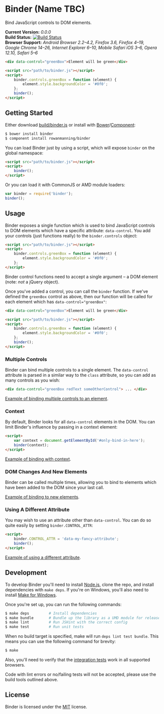 
Binder (Name TBC)
=================

Bind JavaScript controls to DOM elements.

**Current Version:** *0.0.0*  
**Build Status:** [![Build Status][travis-status]][travis]  
**Browser Support:** *Android Browser 2.2–4.2, Firefox 3.6, Firefox 4–19, Google Chrome 14–26, Internet Explorer 6–10, Mobile Safari iOS 3–6, Opera 12.10, Safari 5–6*

```html
<div data-control="greenBox">Element will be green</div>

<script src="path/to/binder.js"></script>
<script>
    binder.controls.greenBox = function (element) {
        element.style.backgroundColor = '#0f0';
    };
    binder();
</script>
```


Getting Started
---------------

Either download [build/binder.js](build/binder.js) or install with [Bower][bower]/[Component][component]:

```sh
$ bower install binder
$ component install rowanmanning/binder
```

You can load Binder just by using a script, which will expose `binder` on the global namespace:

```html
<script src="path/to/binder.js"></script>
<script>
    binder();
</script>
```

Or you can load it with CommonJS or AMD module loaders:

```js
var binder = require('binder');
binder();
```


Usage
-----

Binder exposes a single function which is used to bind JavaScript controls to DOM elements which have a specific attribute: `data-control`. You add your controls (just functions really) to the `binder.controls` object:

```html
<script src="path/to/binder.js"></script>
<script>
    binder.controls.greenBox = function (element) {
        element.style.backgroundColor = '#0f0';
    };
</script>
```

Binder control functions need to accept a single argument – a DOM element (note: *not* a jQuery object).

Once you've added a control, you can call the `binder` function. If we've defined the `greenBox` control as above, then our function will be called for each element which has `data-control="greenBox"`:

```html
<div data-control="greenBox">Element will be green</div>

<script src="path/to/binder.js"></script>
<script>
    binder.controls.greenBox = function (element) {
        element.style.backgroundColor = '#0f0';
    };
    binder();
</script>
```


### Multiple Controls

Binder can bind multiple controls to a single element. The `data-control` attribute is parsed in a similar way to the `class` attribute, so you can add as many controls as you wish:

```html
<div data-control="greenBox redText someOtherControl"> ... </div>
```

[Example of binding multiple controls to an element](example/multiple-controls.html).


### Context

By default, Binder looks for all `data-control` elements in the DOM. You can limit Binder's influence by passing in a context element:

```html
<script>
    var context = document.getElementById('#only-bind-in-here');
    binder(context);
</script>
```

[Example of binding with context](example/context.html).


### DOM Changes And New Elements

Binder can be called multiple times, allowing you to bind to elements which have been added to the DOM since your last call.

[Example of binding to new elements](example/new-elements.html).


### Using A Different Attribute

You may wish to use an attribute other than `data-control`. You can do so quite easily by setting `binder.CONTROL_ATTR`:

```html
<script>
    binder.CONTROL_ATTR = 'data-my-fancy-attribute';
    binder();
</script>
```

[Example of using a different attribute](example/different-attribute.html).


Development
-----------

To develop Binder you'll need to install [Node.js][node], clone the repo, and install dependencies with `make deps`. If you're on Windows, you'll also need to install [Make for Windows][make].

Once you're set up, you can run the following commands:

```sh
$ make deps         # Install dependencies
$ make bundle       # Bundle up the library as a UMD module for release
$ make lint         # Run JSHint with the correct config
$ make test         # Run unit tests
```

When no build target is specified, make will run `deps lint test bundle`. This means you can use the following command for brevity:

```sh
$ make
```

Also, you'll need to verify that the [integration tests](test/integration) work in all supported browsers.

Code with lint errors or no/failing tests will not be accepted, please use the build tools outlined above.


License
-------

Binder is licensed under the [MIT][mit] license.



[bower]: http://bower.io/
[component]: https://github.com/component/component
[make]: http://gnuwin32.sourceforge.net/packages/make.htm
[mit]: http://opensource.org/licenses/mit-license.php
[node]: http://nodejs.org/
[travis]: https://travis-ci.org/rowanmanning/binder
[travis-status]: https://travis-ci.org/rowanmanning/binder.png?branch=master
